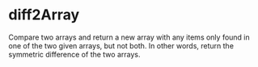 # diff2Array
Compare two arrays and return a new array with any items only found in one of the two given arrays, but not both. In other words, return the symmetric difference of the two arrays. 

